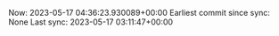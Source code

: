 Now: 2023-05-17 04:36:23.930089+00:00 Earliest commit since sync: None Last sync: 2023-05-17 03:11:47+00:00
